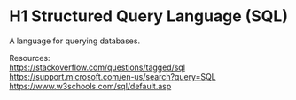 # H1 Structured Query Language (SQL)

A language for querying databases. 

Resources: </br>
https://stackoverflow.com/questions/tagged/sql </br>
https://support.microsoft.com/en-us/search?query=SQL </br>
https://www.w3schools.com/sql/default.asp
